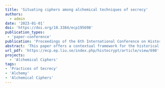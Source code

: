 ```yaml
---
title: 'Situating ciphers among alchemical techniques of secrecy'
authors:
  - admin
date: '2023-01-01'
doi: 'https://doi.org/10.3384/ecp195698'
publication_types:
 - 'paper-conference'
publication: 'Proceedings of the 6th International Conference on Historical Cryptology HistoCrypt 2023. Linköping Electronic Conference Proceedings 195'
abstract: 'This paper offers a contextual framework for the historical analysis of alchemical ciphers. It argues that they differ from other ciphers due to their unique context: the alchemical tradition embodies a performative culture of secrecy, which employs a variety of techniques to achieve this performance. This paper contends that the distinction between ‘secret as content’ versus ‘secrecy as practice’ presents a useful framework for understanding alchemical rhetorics of secrecy and their relationship to alchemical cryptography. Additionally, it demonstrates how these principles can be applied in interpreting several examples.'
url_pdf: 'https://ecp.ep.liu.se/index.php/histocrypt/article/view/698'
projects:
  - 'Alchemical Ciphers'
tags:
- 'Practices of Secrecy'
- 'Alchemy'
- 'Alchemical Ciphers'
---
```

